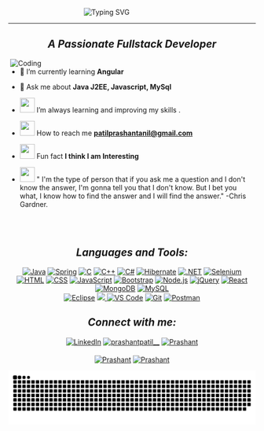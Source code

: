  &nbsp;&nbsp;&nbsp;&nbsp;&nbsp;&nbsp;&nbsp;&nbsp;&nbsp;&nbsp;&nbsp;&nbsp;&nbsp;&nbsp;&nbsp;&nbsp;&nbsp;&nbsp;&nbsp;&nbsp;&nbsp;&nbsp;&nbsp;&nbsp;&nbsp;&nbsp;&nbsp;&nbsp;&nbsp;&nbsp;&nbsp;&nbsp;&nbsp;&nbsp;&nbsp;&nbsp;&nbsp;&nbsp;&nbsp;![Typing SVG](https://readme-typing-svg.demolab.com?font=Dancing+Script&size=60&duration=3000&pause=900&color=F25CD4&random=false&width=700&height=90&lines=Hi%2C+I'm+Prashant+Patil!;It's+a+pleasure+to+meet+you!)

 <hr>
<h2 align="center"><i>A Passionate <span id="role">Fullstack Developer</span></i></h2>
<img align="right" alt="Coding" width="500" src="https://user-images.githubusercontent.com/55389276/140866485-8fb1c876-9a8f-4d6a-98dc-08c4981eaf70.gif">
    
   - 🌱 I’m currently learning <strong>Angular</strong>
   
   - 💬 Ask me about <strong>Java J2EE, Javascript, MySql</strong>
   - <img src="https://raw.githubusercontent.com/Tarikul-Islam-Anik/Animated-Fluent-Emojis/master/Emojis/Hand%20gestures/Brain.png" alt="" width="30" height="30" /> I’m always learning and improving my skills .
   - <img src="https://raw.githubusercontent.com/Tarikul-Islam-Anik/Animated-Fluent-Emojis/master/Emojis/Hand%20gestures/Backhand%20Index%20Pointing%20Right.png" alt="" width="30" height="30" /> How to reach me <strong>patilprashantanil@gmail.com</strong>
   - <img src="https://raw.githubusercontent.com/Tarikul-Islam-Anik/Animated-Fluent-Emojis/master/Emojis/Smilies/Slightly%20Smiling%20Face.png" alt="" width="30" height="30" /> Fun fact <strong>I think I am Interesting</strong>
     
   - <img src="https://raw.githubusercontent.com/Tarikul-Islam-Anik/Telegram-Animated-Emojis/main/Objects/Books.webp" alt="" width="30" height="30" /> " I'm the type of person that if you ask me a question and I don't know the answer, I'm gonna tell you that I don't know. But I bet you what, I know how to find the answer and I will find the answer."   -Chris Gardner.

   
<p></p><p></p>
<br></br>


  <h2 align="center"><i>Languages and Tools:</i></h2>

  <span align="center"> 
<p align="centre">
  <div>
  <a href="https://www.oracle.com/java"><img src="https://cdn.jsdelivr.net/gh/devicons/devicon@latest/icons/java/java-original.svg" alt="Java" width="40"/></a>
  <a href="https://spring.io/"><img src="https://cdn.jsdelivr.net/gh/devicons/devicon@latest/icons/spring/spring-original.svg" alt="Spring" width="40"/></a>
  <a href="https://cdn.jsdelivr.net/gh/devicons/devicon@latest/icons/c/c-original.svg"><img src="https://cdn.jsdelivr.net/gh/devicons/devicon@latest/icons/c/c-original.svg" alt="C" width="40"/></a>
  <a href="https://isocpp.org/"><img src="https://cdn.jsdelivr.net/gh/devicons/devicon@latest/icons/cplusplus/cplusplus-original.svg" alt="C++" width="40"/></a>
  <a href="https://docs.microsoft.com/en-us/dotnet/csharp/"><img src="https://cdn.jsdelivr.net/gh/devicons/devicon@latest/icons/csharp/csharp-original.svg" alt="C#" width="40"/></a>
  <a href="https://hibernate.org/"><img src="https://cdn.jsdelivr.net/gh/devicons/devicon@latest/icons/hibernate/hibernate-original-wordmark.svg" alt="Hibernate" width="40"/></a>
  <a href="https://dotnet.microsoft.com/"><img src="https://cdn.jsdelivr.net/gh/devicons/devicon@latest/icons/dot-net/dot-net-original.svg" alt=".NET" width="40"/></a>
  <a href="https://www.selenium.dev/"><img src="https://cdn.jsdelivr.net/gh/devicons/devicon@latest/icons/selenium/selenium-original.svg" alt="Selenium" width="40"/></a>

</div>
<div>
  <a href="https://developer.mozilla.org/en-US/docs/Web/HTML"><img src="https://cdn.jsdelivr.net/gh/devicons/devicon@latest/icons/html5/html5-original.svg" alt="HTML" width="40"/></a>
  <a href="https://developer.mozilla.org/en-US/docs/Web/CSS"><img src="https://cdn.jsdelivr.net/gh/devicons/devicon@latest/icons/css3/css3-original.svg" alt="CSS" width="40"/></a>
  <a href="https://developer.mozilla.org/en-US/docs/Web/JavaScript"><img src="https://cdn.jsdelivr.net/gh/devicons/devicon@latest/icons/javascript/javascript-original.svg" alt="JavaScript" width="40"/></a>
  <a href="https://getbootstrap.com/"><img src="https://cdn.jsdelivr.net/gh/devicons/devicon@latest/icons/bootstrap/bootstrap-original.svg" alt="Bootstrap" width="40"/></a>
  <a href="https://nodejs.org/en/"><img src="https://cdn.jsdelivr.net/gh/devicons/devicon@latest/icons/nodejs/nodejs-original-wordmark.svg" alt="Node.js" width="40"/></a>
  <a href="https://jquery.com/"><img src="https://cdn.jsdelivr.net/gh/devicons/devicon@latest/icons/jquery/jquery-original-wordmark.svg" alt="jQuery" width="40"/></a>
  <a href="https://reactjs.org/"><img src="https://cdn.jsdelivr.net/gh/devicons/devicon@latest/icons/react/react-original-wordmark.svg" alt="React" width="40"/></a>
</div>

<div class="icon-container">
  <a href="https://www.mongodb.com/"><img src="https://cdn.jsdelivr.net/gh/devicons/devicon@latest/icons/mongodb/mongodb-original-wordmark.svg" alt="MongoDB" width="40"/></a>
  <a href="https://www.mysql.com/"><img src="https://cdn.jsdelivr.net/gh/devicons/devicon@latest/icons/mysql/mysql-original-wordmark.svg" alt="MySQL" width="40"/></a>
</div>
<div class="icon-container">
<a href="https://www.eclipse.org/"><img src="https://cdn.jsdelivr.net/gh/devicons/devicon@latest/icons/eclipse/eclipse-original.svg" alt="Eclipse" width="40"/></a>
  <a href="https://www.jetbrains.com/idea/"><img src="https://cdn.jsdelivr.net/gh/devicons/devicon@latest/icons/intellij/intellij-original.svg"  width="40" /> </a>
  <a href="https://code.visualstudio.com/">
            <img src="https://cdn.jsdelivr.net/gh/devicons/devicon@latest/icons/vscode/vscode-original.svg"
           alt="VS Code" width="40" /></a>
  <a href="https://git-scm.com/"><img src="https://cdn.jsdelivr.net/gh/devicons/devicon@latest/icons/git/git-original.svg" alt="Git" width="40"/></a>
  <a href="https://www.postman.com/"><img src="https://cdn.jsdelivr.net/gh/devicons/devicon@latest/icons/postman/postman-original.svg" alt="Postman" width="40"/></a>
</div>
</p>
</span>
<h2 align="center"><i>Connect with me:</i></h2>
   <p align="center">
    <a href="https://www.linkedin.com/in/prashant-patil2000" target="blank"><img align="center" src="https://img.shields.io/badge/LinkedIn-0077B5?style=for-the-badge&logo=linkedin&logoColor=white" alt="LinkedIn" /></a>
    <a href="https://twitter.com/prashantpatil__" target="blank"><img align="center" src="https://img.shields.io/badge/Twitter-1DA1F2?style=for-the-badge&logo=twitter&logoColor=white" alt="prashantpatil__" /></a>
    <a href="mailto:patilprashantanil@gmail.com"><img align="center" src="https://img.shields.io/badge/Gmail-D14836?style=for-the-badge&logo=gmail&logoColor=white" alt="Prashant" /></a><br><br>
    <a href="https://t.me/Mr_Prashant"><img align="center" src="https://img.shields.io/badge/Telegram-2CA5E0?style=for-the-badge&logo=telegram&logoColor=white" alt="Prashant" /></a>
     <a href="https://www.instagram.com/PrashantPatil._"><img align="center" src="https://img.shields.io/badge/Instagram-E4405F?style=for-the-badge&logo=instagram&logoColor=white" alt="Prashant" /></a>
   </p>

   
   
   ![snake gif](https://github.com/PrashantPatil-1/PrashantPatil-1/blob/output/github-contribution-grid-snake.svg)
